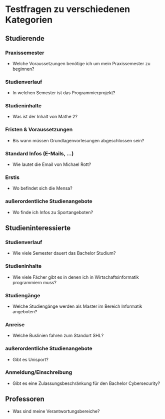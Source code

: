 # Testfragen zu verschiedenen Kategorien

## Studierende

### Praxissemester

- Welche Voraussetzungen benötige ich um mein Praxissemester zu beginnen?

### Studienverlauf

- In welchen Semester ist das Programmierprojekt?

### Studieninhalte

- Was ist der Inhalt von Mathe 2?

### Fristen & Voraussetzungen

- Bis wann müssen Grundlagenvorlesungen abgeschlossen sein?

### Standard Infos (E-Mails, ...)

- Wie lautet die Email von Michael Rott?

### Erstis

- Wo befindet sich die Mensa?

### außerordentliche Studienangebote

- Wo finde ich Infos zu Sportangeboten?

## Studieninteressierte

### Studienverlauf

- Wie viele Semester dauert das Bachelor Studium?

### Studieninhalte

- Wie viele Fächer gibt es in denen ich in Wirtschaftsinformatik programmiern muss?

### Studiengänge

- Welche Studiengänge werden als Master im Bereich Informatik angeboten?

### Anreise

- Welche Buslinien fahren zum Standort SHL?

### außerordentliche Studienangebote

- Gibt es Unisport?

### Anmeldung/Einschreibung

- Gibt es eine Zulassungsbeschränkung für den Bachelor Cybersecurity?

## Professoren

- Was sind meine Verantwortungsbereiche?

